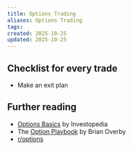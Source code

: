 ```yaml
---
title: Options Trading
aliases: Options Trading
tags:
created: 2025-10-25
updated: 2025-10-25
---
```


## Checklist for every trade

- Make an exit plan

## Further reading

- [Options Basics](https://www.investopedia.com/options-basics-tutorial-4583012) by Investopedia
- The [Option Playbook](https://www.optionsplaybook.com/options-introduction) by Brian Overby
- [r/options](https://www.reddit.com/r/options/wiki/toolbox/links/#wiki_options_trading)